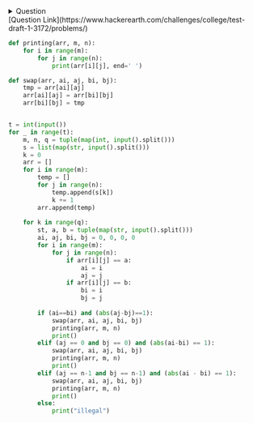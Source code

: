 <details><summary>Question</summary>
<p>
Before a quiz, the students of a batch have arranged themselves as per a convenient order in a m×n grid, representing m rows of seats, each row with n consecutive seats. The instructor however has a plan and wants to disrupt the order. He can ask two students sitting consecutively in a row to swap seats, two students sitting at the 1st position of consecutive rows to swap seats, and two students sitting at the last position of consequitive rows to swap seats. The instructor gives instructions as “swap <roll1> <roll2> where <roll1>” and <roll2> are the roll numbers of students who need to swap places. Many inputs will be invalid, where students are not consequitive and should be neglected. A student cannot swap with himself/herself.



Input Format: The first input is the number of test cases. For each test case, the first 3 inputs are m (number of rows), n (number of columns) and q (number of instructor instructions). The next line contains mn students in a row major format as per their current seating. The next q lines contain 1 instruction each.

 

Output Format: After each instruction, print the students as per the current seating in a row major format. Print illegal if the swap is not valid.

 

Sample Input

1

3 3 5

IIT1 IIT2 IIT3 IIT4 IIT5 IIT6 IIT7 IIT8 IIT9

swap IIT1 IIT4

swap IIT2 IIT5

swap IIT3 IIT6

swap IIT4 IIT2

swap IIT6 IIT4

 

Sample Output

IIT4 IIT2 IIT3 IIT1 IIT5 IIT6 IIT7 IIT8 IIT9

illegal

IIT4 IIT2 IIT6 IIT1 IIT5 IIT3 IIT7 IIT8 IIT9

IIT2 IIT4 IIT6 IIT1 IIT5 IIT3 IIT7 IIT8 IIT9

IIT2 IIT6 IIT4 IIT1 IIT5 IIT3 IIT7 IIT8 IIT9
</p>
</details>
[Question Link](https://www.hackerearth.com/challenges/college/test-draft-1-3172/problems/)

```python
def printing(arr, m, n):
    for i in range(m):
        for j in range(n):
            print(arr[i][j], end=' ')

def swap(arr, ai, aj, bi, bj):
    tmp = arr[ai][aj]
    arr[ai][aj] = arr[bi][bj]
    arr[bi][bj] = tmp


t = int(input())
for _ in range(t):
    m, n, q = tuple(map(int, input().split()))
    s = list(map(str, input().split()))
    k = 0
    arr = []
    for i in range(m):
        temp = []
        for j in range(n):
            temp.append(s[k])
            k += 1
        arr.append(temp)
    
    for k in range(q):
        st, a, b = tuple(map(str, input().split()))
        ai, aj, bi, bj = 0, 0, 0, 0
        for i in range(m):
            for j in range(n):
                if arr[i][j] == a:
                    ai = i
                    aj = j
                if arr[i][j] == b:
                    bi = i
                    bj = j
    
        if (ai==bi) and (abs(aj-bj)==1):
            swap(arr, ai, aj, bi, bj)
            printing(arr, m, n)
            print()
        elif (aj == 0 and bj == 0) and (abs(ai-bi) == 1):
            swap(arr, ai, aj, bi, bj)
            printing(arr, m, n)
            print()
        elif (aj == n-1 and bj == n-1) and (abs(ai - bi) == 1):
            swap(arr, ai, aj, bi, bj)
            printing(arr, m, n)
            print()
        else:
            print("illegal")

```
